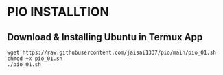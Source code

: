 # PIO INSTALLTION
## Download & Installing Ubuntu in Termux App 
```
wget https://raw.githubusercontent.com/jaisai1337/pio/main/pio_01.sh
chmod +x pio_01.sh
./pio_01.sh
```
